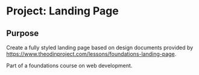 # Project: Landing Page

## Purpose
Create a fully styled landing page based on design documents provided by https://www.theodinproject.com/lessons/foundations-landing-page.

Part of a foundations course on web development.
